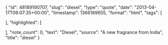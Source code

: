 {
  "id": 48189190707,
  "slug": "diesel",
  "type": "quote",
  "date": "2013-04-17T09:07:35+00:00",
  "timestamp": 1366189655,
  "format": "html",
  "tags": [

  ],
  "highlighted": [

  ],
  "note_count": 0,
  "text": "Diesel",
  "source": "A new fragrance from India",
  "title": "diesel"
}

